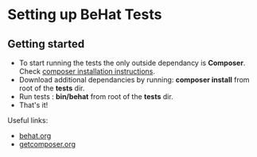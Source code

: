 Setting up BeHat Tests
======================

Getting started
---------------

* To start running the tests the only outside dependancy is **Composer**. Check [composer installation instructions](http://getcomposer.org/doc/00-intro.md).
* Download additional dependancies by running: **composer install** from root of the **tests** dir.
* Run tests : **bin/behat** from root of the **tests** dir.
* That's it!


Useful links:

* [behat.org](http://behat.org)
* [getcomposer.org](http://composer.org)
